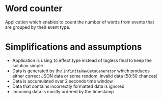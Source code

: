 # Word counter
Application which enables to count the number of words from events that are grouped by their event type.

# Simplifications and assumptions

* Application is using `IO` effect type instead of tagless final to keep the solution simple
* Data is generated by the `InfiniteRawDataGenerator` which produces either correct JSON data or some random, invalid data (50:50 chances)
* Data is accumulated over 2 seconds time window
* Data that contains incorrectly formatted data is ignored
* Incoming data is mostly ordered by the timestamp